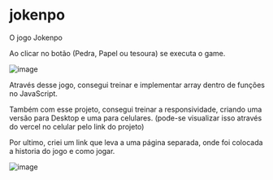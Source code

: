 # jokenpo
O jogo Jokenpo

Ao clicar no botão (Pedra, Papel ou tesoura) se executa o game.

![image](https://user-images.githubusercontent.com/109930651/193898595-1ab95787-8497-4daa-9bbc-9d399fc91e56.png)

Através desse jogo, consegui treinar e implementar array dentro de funções no JavaScript.

Também com esse projeto, consegui treinar a responsividade, criando uma versão para Desktop e uma para celulares.
(pode-se visualizar isso através do vercel no celular pelo link do projeto)

Por ultimo, criei um link que leva a uma página separada, onde foi colocada a historia do jogo e como jogar.

![image](https://user-images.githubusercontent.com/109930651/193900132-f6425bf8-ce30-48ad-9003-f8a24b2d2169.png)
